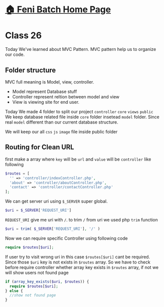 # [:house: Feni Batch Home Page](http://poloey.github.io/feni)

# Class 26 
Today We've learned about MVC Pattern. MVC pattern help us to organize our code. 
     
## Folder structure 

MVC full meaning is Model, view, controller.   
* Model represent Database stuff
* Controller represent reltion between model and view
* View is viewing site for end user. 

Today We made 4 folder to split our project `controller` `core` `views` `public` We keep database related file inside `core` folder insetead `model` folder. Since real `model` different than our current database structure. 

We will keep our all `css` `js` `image` file inside public folder

## Routing for Clean  URL
first make a array where `key` will be `url` and `value` will be `controller` like following
~~~php
$routes = [
  '' => 'controller/indexController.php',
  'about' => 'controller/aboutController.php',
  'contact' => 'controller/contactController.php'
];
~~~

We can get server uri using `$_SERVER` super global.
~~~php
$uri = $_SERVER['REQUEST_URI']
~~~
`REQUEST_URI` give me uri with `/`. to trim `/` from uri we used php `trim` function 
~~~php
$uri = trim( $_SERVER['REQUEST_URI'], '/' )
~~~
Now we can require specific Controller using following code
~~~php
require $routes[$uri];
~~~
If user try to visit wrong uri in this case `$routes[$uri]` cant be required. Since those `$uri` key is not exists in `$routes`  array. So we have to check before require controller whether array key exists in `$routes` array, if not we will show users not found page
~~~php
if (array_key_exists($uri, $routes)) {
  require $routes[$uri];
} else {
  //show not found page
}
~~~






